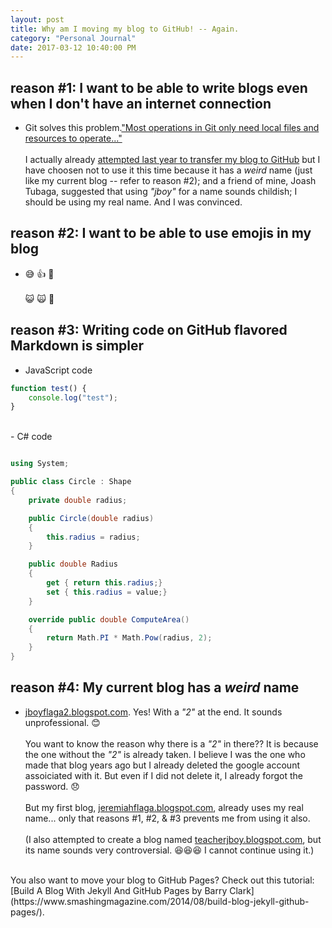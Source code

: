 ```yaml
---
layout: post
title: Why am I moving my blog to GitHub! -- Again.
category: "Personal Journal"
date: 2017-03-12 10:40:00 PM
---
```



## reason #1: I want to be able to write blogs even when I don't have an internet connection
- Git solves this problem.["Most operations in Git only need local files and resources to operate..."](https://git-scm.com/book/en/v2/Getting-Started-Git-Basics)
<br /> <br />
I actually already [attempted last year to transfer my blog to GitHub](https://jboyflaga2.github.io/Transferring-blog-to-GitHub/) but I have choosen not to use it this time because it has a _weird_ name (just like my current blog -- refer to reason #2); and a friend of mine, Joash Tubaga, suggested that using _"jboy"_ for a name sounds childish; I should be using my real name. And I was convinced.


## reason #2: I want to be able to use emojis in my blog

- :sweat_smile: :+1: :musical_note:
<br /> <br />
:smiley_cat: :scream_cat: :dog:



## reason #3: Writing code on GitHub flavored Markdown is simpler
- JavaScript code

``` JavaScript
function test() {
    console.log("test");
}
```

<br />
- C# code

``` C#

using System;

public class Circle : Shape
{
    private double radius;

    public Circle(double radius)
    {
        this.radius = radius;
    }

    public double Radius
    {
        get { return this.radius;}
        set { this.radius = value;}
    }

    override public double ComputeArea() 
    { 
        return Math.PI * Math.Pow(radius, 2);
    }
}
```

## reason #4: My current blog has a _weird_ name

- [jboyflaga2.blogspot.com](http://jboyflaga2.blogspot.com). Yes! With a _"2"_ at the end. It sounds unprofessional. :blush:
<br /> <br />
You want to know the reason why there is a _"2"_ in there?? It is because the one without the _"2"_ is already taken. I believe I was the one who made that blog years ago but I already deleted the google account assoiciated with it. But even if I did not delete it, I already forgot the password. :disappointed:
<br /> <br />
But my first blog, [jeremiahflaga.blogspot.com](http://jeremiahflaga.blogspot.com/2011/08/why-i-started-blogging.html), already uses my real name... only that reasons #1, #2, & #3 prevents me from using it also.
<br /> <br />
(I also attempted to create a blog named [teacherjboy.blogspot.com](http://teacherjboy.blogspot.com/), but its name sounds very controversial. :laughing::laughing::laughing: I cannot continue using it.)

<br />
You also want to move your blog to GitHub Pages? Check out this tutorial: [Build A Blog With Jekyll And GitHub Pages by Barry Clark](https://www.smashingmagazine.com/2014/08/build-blog-jekyll-github-pages/).

<br />
